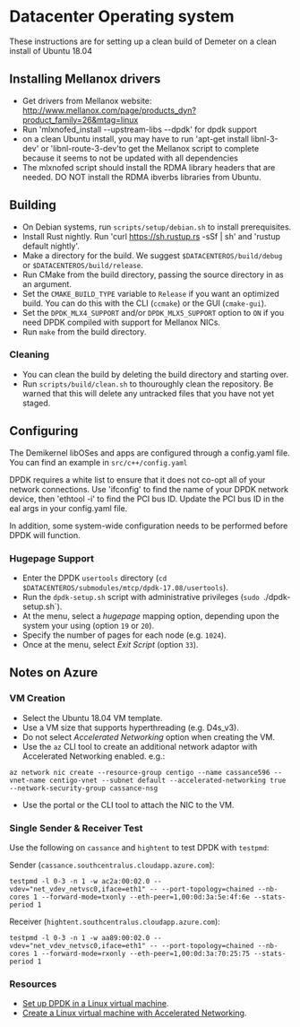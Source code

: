 Datacenter Operating system
===

These instructions are for setting up a clean build of Demeter on a clean install of Ubuntu 18.04

## Installing Mellanox drivers

- Get drivers from Mellanox website: http://www.mellanox.com/page/products_dyn?product_family=26&mtag=linux
- Run 'mlxnofed_install --upstream-libs --dpdk' for dpdk support
- on a clean Ubuntu install, you may have to run 'apt-get install libnl-3-dev' or 'libnl-route-3-dev'to get the Mellanox script to complete because it seems to not be updated with all dependencies
- The mlxnofed script should install the RDMA library headers that are needed.  DO NOT install the RDMA ibverbs libraries from Ubuntu.
## Building

- On Debian systems, run `scripts/setup/debian.sh` to install prerequisites.
- Install Rust nightly. Run 'curl https://sh.rustup.rs -sSf | sh' and 'rustup default nightly'.
- Make a directory for the build. We suggest `$DATACENTEROS/build/debug` or `$DATACENTEROS/build/release`.
- Run CMake from the build directory, passing the source directory in as an argument.
- Set the `CMAKE_BUILD_TYPE` variable to `Release` if you want an optimized build. You can do this with the CLI (`ccmake`) or the GUI (`cmake-gui`).
- Set the `DPDK_MLX4_SUPPORT` and/or `DPDK_MLX5_SUPPORT` option to `ON` if you need DPDK compiled with support for Mellanox NICs.
- Run `make` from the build directory.

### Cleaning

- You can clean the build by deleting the build directory and starting over.
- Run `scripts/build/clean.sh` to thouroughly clean the repository. Be warned that this will delete any untracked files that you have not yet staged.

## Configuring

The Demikernel libOSes and apps are configured through a config.yaml file. You can find an example in `src/c++/config.yaml` 

DPDK requires a white list to ensure that it does not co-opt all of your network connections. Use 'ifconfig' to find the name of your DPDK network device, then 'ethtool -i' to find the PCI bus ID. Update the PCI bus ID in the eal args in your config.yaml file.

In addition, some system-wide configuration needs to be performed before DPDK will function.

### Hugepage Support

- Enter the DPDK `usertools` directory (`cd $DATACENTEROS/submodules/mtcp/dpdk-17.08/usertools`).
- Run the `dpdk-setup.sh` script with administrative privileges (`sudo `./dpdk-setup.sh`).
- At the menu, select a *hugepage* mapping option, depending upon the system your using (option `19` or `20`).
- Specify the number of pages for each node (e.g. `1024`).
- Once at the menu, select *Exit Script* (option `33`).

## Notes on Azure

### VM Creation

- Select the Ubuntu 18.04 VM template.
- Use a VM size that supports hyperthreading (e.g. D4s_v3).
- Do not select _Accelerated Networking_ option when creating the VM.
- Use the `az` CLI tool to create an additional network adaptor with Accelerated Networking enabled. e.g.:

```
az network nic create --resource-group centigo --name cassance596 --vnet-name centigo-vnet --subnet default --accelerated-networking true --network-security-group cassance-nsg
```

- Use the portal or the CLI tool to attach the NIC to the VM.

### Single Sender & Receiver Test

Use the following on `cassance` and `hightent` to test DPDK with `testpmd`:

Sender (`cassance.southcentralus.cloudapp.azure.com`):

```
testpmd -l 0-3 -n 1 -w ac2a:00:02.0 --vdev="net_vdev_netvsc0,iface=eth1" -- --port-topology=chained --nb-cores 1 --forward-mode=txonly --eth-peer=1,00:0d:3a:5e:4f:6e --stats-period 1
```

Receiver (`hightent.southcentralus.cloudapp.azure.com`):

```
testpmd -l 0-3 -n 1 -w aa89:00:02.0 --vdev="net_vdev_netvsc0,iface=eth1" -- --port-topology=chained --nb-cores 1 --forward-mode=rxonly --eth-peer=1,00:0d:3a:70:25:75 --stats-period 1
```

### Resources

- [Set up DPDK in a Linux virtual machine](https://docs.microsoft.com/en-us/azure/virtual-network/setup-dpdk).
- [Create a Linux virtual machine with Accelerated Networking](https://docs.microsoft.com/en-us/azure/virtual-network/create-vm-accelerated-networking-cli).

